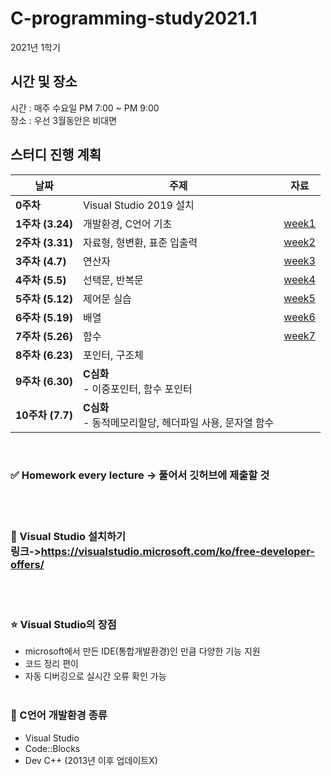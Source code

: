 # C-programming-study2021.1

2021년 1학기
## 시간 및 장소
시간 : 매주 수요일 PM 7:00 ~ PM 9:00
<br>장소 : 우선 3월동안은 비대면
## 스터디 진행 계획
| 날짜 | 주제 | 자료 |
|------|------|------|
| **0주차** | Visual Studio 2019 설치 |
| **1주차 (3.24)** | 개발환경, C언어 기초 |[week1](https://github.com/gnbhub/GnBCprogramming-2021/blob/main/lecturenote/week1.c)|
| **2주차 (3.31)** | 자료형, 형변환, 표준 입출력 |[week2](https://github.com/gnbhub/GnBCprogramming-2021/blob/main/lecturenote/week2.c)|
| **3주차 (4.7)** | 연산자 |[week3](https://github.com/gnbhub/GnBCprogramming-2021/blob/main/week3/week3_homework.md)
| **4주차 (5.5)** | 선택문, 반복문 |[week4](https://github.com/gnbhub/GnBCprogramming-2021/blob/main/week4/week4_homework.md)
| **5주차 (5.12)** | 제어문 실습 |[week5](https://github.com/gnbhub/GnBCprogramming-2021/blob/main/week5/week5.md)
| **6주차 (5.19)** | 배열 |[week6](https://github.com/gnbhub/GnBCprogramming-2021/blob/main/week6/week6_homework.md)
| **7주차 (5.26)** | 함수 |[week7](https://github.com/gnbhub/GnBCprogramming-2021/blob/main/week7/week7_homework.md)
| **8주차 (6.23)** | 포인터, 구조체 |
| **9주차 (6.30)** | **C심화** <br>- 이중포인터, 함수 포인터 |
| **10주차 (7.7)** | **C심화** <br>- 동적메모리할당, 헤더파일 사용, 문자열 함수 |
<br>

### ✅ Homework every lecture -> 풀어서 깃허브에 제출할 것
<br><br>
### 📌 Visual Studio 설치하기<br>링크->https://visualstudio.microsoft.com/ko/free-developer-offers/
<br><br>
### ⭐ Visual Studio의 장점<br>
- microsoft에서 만든 IDE(통합개발환경)인 만큼 다양한 기능 지원<br>
- 코드 정리 편이<br>
- 자동 디버깅으로 실시간 오류 확인 가능<br><br>
### 📌 C언어 개발환경 종류<br>
- Visual Studio<br>
- Code::Blocks<br>
- Dev C++ (2013년 이후 업데이트X)
